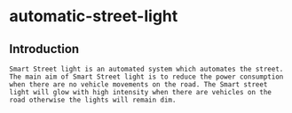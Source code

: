 # automatic-street-light
## Introduction

```Smart Street light is an automated system which automates the street. The main aim of Smart Street light is to reduce the power consumption when there are no vehicle movements on the road. The Smart street light will glow with high intensity when there are vehicles on the road otherwise the lights will remain dim. ```